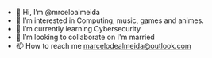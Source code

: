 - 👋 Hi, I’m @mrceloalmeida
- 👀 I’m interested in Computing, music, games and animes.
- 🌱 I’m currently learning Cybersecurity
- 💞️ I’m looking to collaborate on I'm married
- 📫 How to reach me  marcelodealmeida@outlook.com

<!---
mrceloalmeida/mrceloalmeida is a ✨ special ✨ repository because its `README.md` (this file) appears on your GitHub profile.
You can click the Preview link to take a look at your changes.
--->
